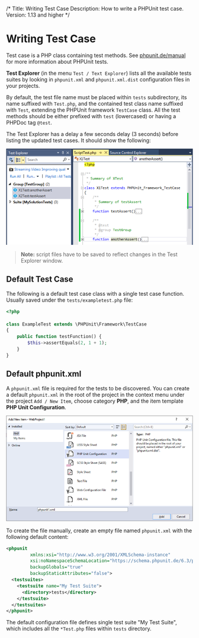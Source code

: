 /*
Title: Writing Test Case
Description: How to write a PHPUnit test case.
Version: 1.13 and higher
*/

# Writing Test Case

Test case is a PHP class containing test methods. See [phpunit.de/manual](http://phpunit.de/manual/current/en/writing-tests-for-phpunit.html) for more information about PHPUnit tests.

**Test Explorer** (in the menu `Test / Text Explorer`) lists all the available tests suites by looking in `phpunit.xml` and `phpunit.xml.dist` configuration files in your projects.

By default, the test file name must be placed within `tests` subdirectory, its name suffixed with `Test.php`, and the contained test class name suffixed with `Test`, extending the PHPUnit framework `TestCase` class. All the test methods should be either prefixed with `test` (lowercased) or having a PHPDoc tag `@test`.

The Test Explorer has a delay a few seconds delay (3 seconds) before listing the updated test cases. It should show the following:

![PHPUnit Test Case](imgs/testcase.png "PHPUnit Test Case implementation.")

> **Note:** script files have to be saved to reflect changes in the Test Explorer window.

## Default Test Case

The following is a default test case class with a single test case function. Usually saved under the `tests/exampletest.php` file:

```php
<?php

class ExampleTest extends \PHPUnit\Framework\TestCase
{
    public function testFunction() {
        $this->assertEquals(2, 1 + 1);
    }
}
```

## Default phpunit.xml

A `phpunit.xml` file is required for the tests to be discovered. You can create a default `phpunit.xml` in the root of the project in the context menu under the project `Add / New Item`, choose category **PHP**, and the item template **PHP Unit Configuration**.

![New PHP Unit Configuration](imgs/newitem-phpunitxml.png)

To create the file manually, create an empty file named `phpunit.xml` with the following default content:

```xml
<phpunit
         xmlns:xsi="http://www.w3.org/2001/XMLSchema-instance"
         xsi:noNamespaceSchemaLocation="https://schema.phpunit.de/6.3/phpunit.xsd"
         backupGlobals="true"
         backupStaticAttributes="false">
  <testsuites>
    <testsuite name="My Test Suite">
      <directory>tests</directory>
    </testsuite>
  </testsuites>
</phpunit>
```

The default configuration file defines single test suite "My Test Suite", which includes all the `*Test.php` files within `tests` directory.
